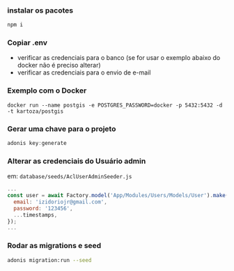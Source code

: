 ### instalar os pacotes 
```js
npm i
```
### Copiar .env
- verificar as credenciais para o banco (se for usar o exemplo abaixo do docker não é preciso alterar)
- verificar as credenciais para o envio de e-mail

### Exemplo com o Docker
```
docker run --name postgis -e POSTGRES_PASSWORD=docker -p 5432:5432 -d -t kartoza/postgis
```
### Gerar uma chave para o projeto
```js
adonis key:generate
```

### Alterar as credenciais do Usuário admin
em: `database/seeds/AclUserAdminSeeder.js`
```js
...
const user = await Factory.model('App/Modules/Users/Models/User').make({
  email: 'izidoriojr@gmail.com',
  password: '123456',
  ...timestamps,
});
...
```
### Rodar as migrations e seed
```bash
adonis migration:run --seed
```

